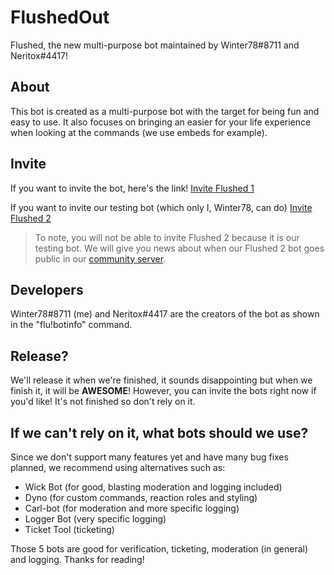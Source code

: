 # FlushedOut
Flushed, the new multi-purpose bot maintained by Winter78#8711 and Neritox#4417!

## About
This bot is created as a multi-purpose bot with the target for being fun and easy to use.
It also focuses on bringing an easier for your life experience when looking at the commands (we use embeds for example).

## Invite
If you want to invite the bot, here's the link!
[Invite Flushed 1](https://discord.com/api/oauth2/authorize?client_id=882057940834582588&permissions=8&scope=applications.commands%20bot)

If you want to invite our testing bot (which only I, Winter78, can do)
[Invite Flushed 2](https://discord.com/api/oauth2/authorize?client_id=882126923520696320&permissions=8&scope=bot%20applications.commands)
> To note, you will not be able to invite Flushed 2 because it is our testing bot. We will give you news about when our Flushed 2 bot goes public in our [community server](https://dsc.gg/refreshed).

## Developers
Winter78#8711 (me) and Neritox#4417 are the creators of the bot as shown in the "flu!botinfo" command.

## Release?
We'll release it when we're finished, it sounds disappointing but when we finish it, it will be **AWESOME**!
However, you can invite the bots right now if you'd like! It's not finished so don't rely on it.

## If we can't rely on it, what bots should we use?
Since we don't support many features yet and have many bug fixes planned, we recommend using alternatives such as:
* Wick Bot (for good, blasting moderation and logging included)
* Dyno (for custom commands, reaction roles and styling)
* Carl-bot (for moderation and more specific logging)
* Logger Bot (very specific logging)
* Ticket Tool (ticketing)

Those 5 bots are good for verification, ticketing, moderation (in general) and logging.
Thanks for reading!
